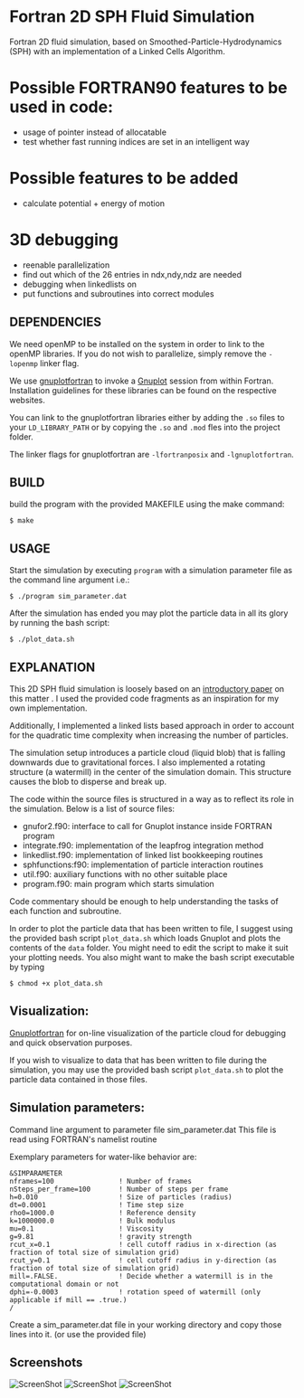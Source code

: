 # Fortran 2D SPH Fluid Simulation

Fortran 2D fluid simulation, based on Smoothed-Particle-Hydrodynamics (SPH) with an  implementation of a Linked Cells Algorithm.

# Possible FORTRAN90 features to be used in code:
- usage of pointer instead of allocatable
- test whether fast running indices are set in an intelligent way

# Possible features to be added
- calculate potential + energy of motion

# 3D debugging
- reenable parallelization
- find out which of the 26 entries in ndx,ndy,ndz are needed
- debugging when linkedlists on
- put functions and subroutines into correct modules

## DEPENDENCIES

We need openMP to be installed on the system in order to link to the openMP libraries.
If you do not wish to parallelize, simply remove the `-lopenmp` linker flag.

We use [gnuplotfortran](http://gnuplotfortran.sourceforge.net/) to invoke a [Gnuplot](http://www.gnuplot.info/) session from within Fortran.
Installation guidelines for these libraries can be found on the respective websites.

You can link to the gnuplotfortran libraries either by adding the `.so` files to your `LD_LIBRARY_PATH` or by copying the  `.so` and  `.mod` fles into the project folder.

The linker flags for gnuplotfortran are `-lfortranposix` and `-lgnuplotfortran`.

## BUILD


build the program with the provided MAKEFILE using the make command:

```
$ make
```


## USAGE

Start the simulation by executing `program` with a simulation parameter file as the command line argument
i.e.:
```
$ ./program sim_parameter.dat
```

After the simulation has ended you may plot the particle data in all its glory by running the bash script:
```
$ ./plot_data.sh
```

## EXPLANATION

This 2D SPH fluid simulation is loosely based on an [introductory paper](http://www.cs.cornell.edu/~bindel/class/cs5220-f11/code/sph.pdf) on this matter . I used the provided code fragments as an inspiration for my own implementation.

Additionally, I implemented a linked lists based approach in order to account for the quadratic time complexity when increasing the number of particles.


The simulation setup introduces a particle cloud (liquid blob) that is falling downwards due to gravitational forces. I also implemented a rotating structure (a watermill) in the center of the simulation domain. This structure causes the blob to disperse and break up.


The code within the source files is structured in a way as to reflect its role in the simulation.
Below is a list of source files:

- gnufor2.f90: interface to call for Gnuplot instance inside FORTRAN program
- integrate.f90: implementation of the leapfrog integration method
- linkedlist.f90: implementation of linked list bookkeeping routines
- sphfunctions:f90: implementation of particle interaction routines
- util.f90: auxiliary functions with no other suitable place
- program.f90: main program which starts simulation

Code commentary should be enough to help understanding the tasks of each function and subroutine.


In order to plot the particle data that has been written to file, I suggest using the provided bash script `plot_data.sh` which loads Gnuplot and plots the contents of the `data` folder. You might need to edit the script to make it suit your plotting needs. You also might want to make the bash script executable by typing

```
$ chmod +x plot_data.sh
```



## Visualization:

[Gnuplotfortran](http://gnuplotfortran.sourceforge.net/) for on-line visualization of the particle cloud for debugging and quick observation purposes.

If you wish to visualize to data that has been written to file during the simulation, you may use the provided bash script `plot_data.sh` to plot the particle data contained in those files.


## Simulation parameters:

Command line argument to parameter file sim_parameter.dat
This file is read using FORTRAN's namelist routine

Exemplary parameters for water-like behavior are:
```
&SIMPARAMETER
nframes=100                ! Number of frames
nSteps_per_frame=100       ! Number of steps per frame
h=0.010                    ! Size of particles (radius)
dt=0.0001                  ! Time step size
rho0=1000.0                ! Reference density
k=1000000.0                ! Bulk modulus
mu=0.1                     ! Viscosity
g=9.81                     ! gravity strength
rcut_x=0.1                 ! cell cutoff radius in x-direction (as fraction of total size of simulation grid)
rcut_y=0.1                 ! cell cutoff radius in y-direction (as fraction of total size of simulation grid)
mill=.FALSE.               ! Decide whether a watermill is in the computational domain or not
dphi=-0.0003               ! rotation speed of watermill (only applicable if mill == .true.)
/

```
Create a sim_parameter.dat file in your working directory and copy those lines into it.
(or use the provided file)

## Screenshots

![ScreenShot](https://raw.github.com/jzuern/sph-fluidsim-fortran/master/data/images/1.png)
![ScreenShot](https://raw.github.com/jzuern/sph-fluidsim-fortran/master/data/images/2.png)
![ScreenShot](https://raw.github.com/jzuern/sph-fluidsim-fortran/master/data/images/3.png)
